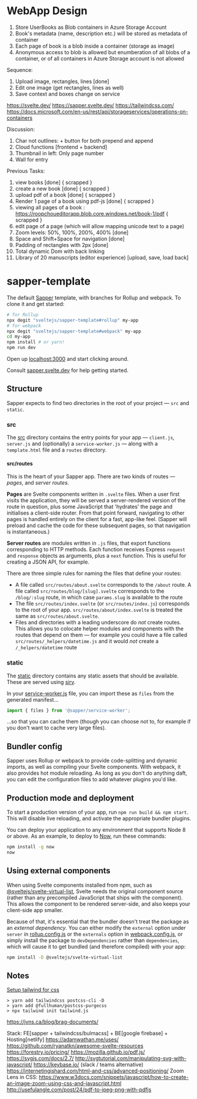 # WebApp Design

1. Store UserBooks as Blob containers in Azure Storage Account
2. Book's metadata (name, description etc.) will be stored as metadata of container
3. Each page of book is a blob inside a container (storage as image)
4. Anonymous access to blob is allowed but enumberation of all blobs of a container, or of all containers in Azure Storage account is not allowed

Sequence:
1. Upload image, rectangles, lines [done]
2. Edit one image (get rectangles, lines as well)
3. Save context and boxes change on service

https://svelte.dev/
https://sapper.svelte.dev/
https://tailwindcss.com/
https://docs.microsoft.com/en-us/rest/api/storageservices/operations-on-containers

Discussion:
1. Char not outlines: + button for both prepend and append
2. Cloud functions [frontend + backend]
3. Thumbnail in left: Only page number
4. Wall for entry

Previous Tasks:
1. view books [done] { scrapped }
2. create a new book [done] { scrapped }
3. upload pdf of a book [done] { scrapped }
4. Render 1 page of a book using pdf-js [done] { scrapped }
5. viewing all pages of a book : https://roopchoueditorapp.blob.core.windows.net/book-1/pdf { scrapped }
6. edit page of a page (which will allow mapping unicode text to a page)
7. Zoom levels: 50%, 100%, 200%, 400% [done]
8. Space and Shift+Space for navigation [done]
9. Padding of rectangles with 2px [done]
10. Total dynamic Dom with back linking
11. Library of 20 manuscripts (editor experience) [upload, save, load back]

# sapper-template

The default [Sapper](https://github.com/sveltejs/sapper) template, with branches for Rollup and webpack. To clone it and get started:

```bash
# for Rollup
npx degit "sveltejs/sapper-template#rollup" my-app
# for webpack
npx degit "sveltejs/sapper-template#webpack" my-app
cd my-app
npm install # or yarn!
npm run dev
```

Open up [localhost:3000](http://localhost:3000) and start clicking around.

Consult [sapper.svelte.dev](https://sapper.svelte.dev) for help getting started.


## Structure

Sapper expects to find two directories in the root of your project —  `src` and `static`.


### src

The [src](src) directory contains the entry points for your app — `client.js`, `server.js` and (optionally) a `service-worker.js` — along with a `template.html` file and a `routes` directory.


#### src/routes

This is the heart of your Sapper app. There are two kinds of routes — *pages*, and *server routes*.

**Pages** are Svelte components written in `.svelte` files. When a user first visits the application, they will be served a server-rendered version of the route in question, plus some JavaScript that 'hydrates' the page and initialises a client-side router. From that point forward, navigating to other pages is handled entirely on the client for a fast, app-like feel. (Sapper will preload and cache the code for these subsequent pages, so that navigation is instantaneous.)

**Server routes** are modules written in `.js` files, that export functions corresponding to HTTP methods. Each function receives Express `request` and `response` objects as arguments, plus a `next` function. This is useful for creating a JSON API, for example.

There are three simple rules for naming the files that define your routes:

* A file called `src/routes/about.svelte` corresponds to the `/about` route. A file called `src/routes/blog/[slug].svelte` corresponds to the `/blog/:slug` route, in which case `params.slug` is available to the route
* The file `src/routes/index.svelte` (or `src/routes/index.js`) corresponds to the root of your app. `src/routes/about/index.svelte` is treated the same as `src/routes/about.svelte`.
* Files and directories with a leading underscore do *not* create routes. This allows you to colocate helper modules and components with the routes that depend on them — for example you could have a file called `src/routes/_helpers/datetime.js` and it would *not* create a `/_helpers/datetime` route


### static

The [static](static) directory contains any static assets that should be available. These are served using [sirv](https://github.com/lukeed/sirv).

In your [service-worker.js](src/service-worker.js) file, you can import these as `files` from the generated manifest...

```js
import { files } from '@sapper/service-worker';
```

...so that you can cache them (though you can choose not to, for example if you don't want to cache very large files).


## Bundler config

Sapper uses Rollup or webpack to provide code-splitting and dynamic imports, as well as compiling your Svelte components. With webpack, it also provides hot module reloading. As long as you don't do anything daft, you can edit the configuration files to add whatever plugins you'd like.


## Production mode and deployment

To start a production version of your app, run `npm run build && npm start`. This will disable live reloading, and activate the appropriate bundler plugins.

You can deploy your application to any environment that supports Node 8 or above. As an example, to deploy to [Now](https://zeit.co/now), run these commands:

```bash
npm install -g now
now
```


## Using external components

When using Svelte components installed from npm, such as [@sveltejs/svelte-virtual-list](https://github.com/sveltejs/svelte-virtual-list), Svelte needs the original component source (rather than any precompiled JavaScript that ships with the component). This allows the component to be rendered server-side, and also keeps your client-side app smaller.

Because of that, it's essential that the bundler doesn't treat the package as an *external dependency*. You can either modify the `external` option under `server` in [rollup.config.js](rollup.config.js) or the `externals` option in [webpack.config.js](webpack.config.js), or simply install the package to `devDependencies` rather than `dependencies`, which will cause it to get bundled (and therefore compiled) with your app:

```bash
npm install -D @sveltejs/svelte-virtual-list
```


## Notes

[Setup tailwind for css](https://github.com/tailwindcss/setup-examples/tree/master/examples/sapper)
```
> yarn add tailwindcss postcss-cli -D
> yarn add @fullhuman/postcss-purgecss
> npx tailwind init tailwind.js
```

https://jvns.ca/blog/brag-documents/

Stack: FE[sapper + tailwindcss/bulmacss] + BE[google firebase] + Hosting[netlify]
https://adamwathan.me/uses/
https://github.com/ryanatkn/awesome-svelte-resources
https://forestry.io/pricing/
https://mozilla.github.io/pdf.js/
https://svgjs.com/docs/2.7/
http://svgtutorial.com/manipulating-svg-with-javascript/
https://keybase.io/ (slack / teams alternative)
https://internetingishard.com/html-and-css/advanced-positioning/
Zoom Lens in CSS: https://www.w3docs.com/snippets/javascript/how-to-create-an-image-zoom-using-css-and-javascript.html
http://usefulangle.com/post/24/pdf-to-jpeg-png-with-pdfjs
